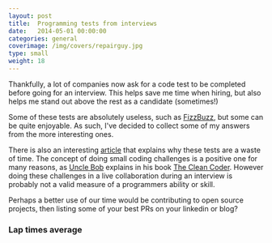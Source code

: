 ```yaml
---
layout: post
title:  Programming tests from interviews
date:   2014-05-01 00:00:00
categories: general
coverimage: /img/covers/repairguy.jpg
type: small
weight: 18
---
```


Thankfully, a lot of companies now ask for a code test to be completed before going for an interview. This helps save me time when hiring, but also helps me stand out above the rest as a candidate (sometimes!)

Some of these tests are absolutely useless, such as [FizzBuzz](http://codereview.stackexchange.com/questions/9751/ultra-beginner-python-fizzbuzz-am-i-missing-something), but some can be quite enjoyable. As such, I've decided to collect some of my answers from the more interesting ones.

There is also an interesting [article](http://www.codeproject.com/Articles/544274/Why-I-despise-the-interview-coding-test) that explains why these tests are a waste of time. The concept of doing small coding challenges is a positive one for many reasons, as [Uncle Bob](http://en.wikipedia.org/wiki/Robert_Cecil_Martin) explains in his book [The Clean Coder](http://www.amazon.co.uk/The-Clean-Coder-Professional-Programmers/dp/0137081073). However doing these challenges in a live collaboration during an interview is probably not a valid measure of a programmers ability or skill.

Perhaps a better use of our time would be contributing to open source projects, then listing some of your best PRs on your linkedin or blog?

### Lap times average

<script src="https://gist.github.com/foxx/e55897f4c45081f06c06.js"></script>

